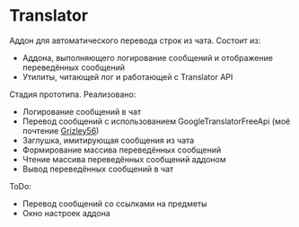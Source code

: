 # Translator
Аддон для автоматического перевода строк из чата. 
Состоит из:
 - Аддона, выполняющего логирование сообщений и отображение переведённых сообщений
 - Утилиты, читающей лог и работающей с Translator API

Стадия прототипа. Реализовано:
 - Логирование сообщений в чат
 - Перевод сообщений с использованием GoogleTranslatorFreeApi (моё почтение [Grizley56](https://github.com/Grizley56/GoogleTranslateFreeApi))
 - Заглушка, имитирующая сообщения из чата
 - Формирование массива переведённых сообщений
 - Чтение массива переведённых сообщений аддоном
 - Вывод переведённых сообщений в чат

ToDo:
 - Перевод сообщений со ссылками на предметы
 - Окно настроек аддона
